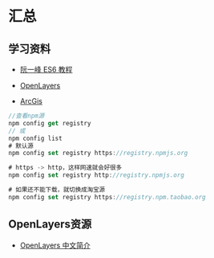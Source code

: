 
# 汇总

## 学习资料

- [阮一峰 ES6 教程](http://es6.ruanyifeng.com/)

- [OpenLayers](http://openlayers.org)

- [ArcGis](http://www.arcgis.com/index.html)

```javascript
//查看npm源
npm config get registry
// 或
npm config list
# 默认源
npm config set registry https://registry.npmjs.org

# https -> http，这样网速就会好很多
npm config set registry http://registry.npmjs.org 

# 如果还不能下载，就切换成淘宝源
npm config set registry https://registry.npm.taobao.org
```
## OpenLayers资源

- [OpenLayers 中文简介](https://segmentfault.com/a/1190000009679800#articleHeader24)
